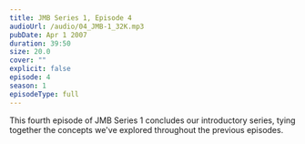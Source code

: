 ```yaml
---
title: JMB Series 1, Episode 4
audioUrl: /audio/04_JMB-1_32K.mp3
pubDate: Apr 1 2007
duration: 39:50
size: 20.0
cover: ""
explicit: false
episode: 4
season: 1
episodeType: full
---
```

This fourth episode of JMB Series 1 concludes our introductory series, tying together the concepts we've explored throughout the previous episodes.
